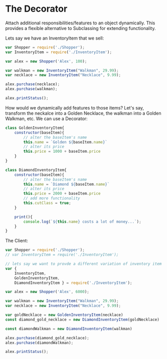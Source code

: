 # The Decorator

Attach additional responsibilities/features to an object dynamically. This provides a flexible alternative to Subclassing for extending functionality.

Lets say we have an InventoryItem that we sell:

```javascript
var Shopper = require('./Shopper');
var InventoryItem = require('./InventoryItem');

var alex = new Shopper('Alex', 100);

var walkman = new InventoryItem("Walkman", 29.99);
var necklace = new InventoryItem("Necklace", 9.99);

alex.purchase(necklace);
alex.purchase(walkman);

alex.printStatus();
```

How would we dynamically add features to those items? Let's say, transform the neckalce into a Golden Necklace, the walkman into a Golden Walkman, etc. We can use a Decorator:

```javascript
class GoldenInventoryItem{
    constructor(baseItem){
        // alter the baseItem's name
        this.name = `Golden ${baseItem.name}`
        // alter its price
        this.price = 1000 + baseItem.price
    }
}

class DiamondInventoryItem{
    constructor(baseItem){
        // alter the baseItem's name
        this.name = `Diamond ${baseItem.name}`
        // alter its price
        this.price = 2000 + baseItem.price
        // add more functionality
        this.cutClass = true;
    }

    print(){
        console.log(`${this.name} costs a lot of money...`);
    }
}
```

The Client:

```javascript
var Shopper = require('./Shopper');
// var InventoryItem = require('./InventoryItem');

// lets say we want to provde a different variation of inventory item
var {
	InventoryItem, 
	GoldenInventoryItem, 
	DiamondInventoryItem } = require('./InventoryItem');

var alex = new Shopper('Alex', 6000);

var walkman = new InventoryItem("Walkman", 29.99);
var necklace = new InventoryItem("Necklace", 9.99);

var goldNecklace = new GoldenInventoryItem(necklace)
const diamond_gold_necklace = new DiamondInventoryItem(goldNecklace)

const diamondWalkman = new DiamondInventoryItem(walkman)

alex.purchase(diamond_gold_necklace);
alex.purchase(diamondWalkman);

alex.printStatus();

```